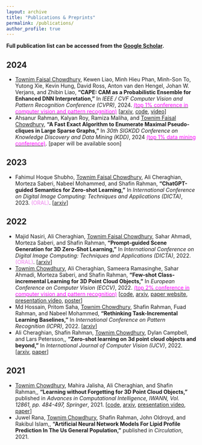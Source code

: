 ```yaml
---
layout: archive
title: "Publications & Preprints"
permalink: /publications/
author_profile: true
---
```


<!-- {% if author.googlescholar %}
  You can also find my articles on <u><a href="{{author.googlescholar}}">my Google Scholar profile</a>.</u>
{% endif %}

{% include base_path %}

{% for post in site.publications reversed %}
  {% include archive-single.html %}
{% endfor %} -->

**Full publication list can be accessed from the [Google Scholar](https://scholar.google.com/citations?user=Jwefna0AAAAJ&hl=en&authuser=1).**

## 2024
* <ins>Townim Faisal Chowdhury</ins>, Kewen Liao, Minh Hieu Phan, Minh-Son To, Yutong Xie, Kevin Hung, David Ross, Anton van den Hengel, Johan W. Verjans, and Zhibin Liao, **“CAPE: CAM as a Probabilistic Ensemble for Enhanced DNN Interpretation,”** In _IEEE / CVF Computer Vision and Pattern Recognition Conference (CVPR)_, 2024. [<span style="color:magenta">(top 1% conference in computer vision and pattern recognition)</span>](https://scholar.google.com.au/citations?view_op=top_venues&hl=en&vq=eng_computervisionpatternrecognition) [[arxiv](https://arxiv.org/abs/2404.02388), [code](https://github.com/AIML-MED/CAPE), [video](https://youtu.be/795LpFwni7c)] 
* Ahsanur Rahman, Kalyan Roy, Ramiza Maliha, and <ins>Townim Faisal Chowdhury</ins>, **“A Fast Exact Algorithm to Enumerate Maximal Pseudo-cliques in
Large Sparse Graphs,”** In _30th SIGKDD Conference on Knowledge Discovery and Data Mining (KDD)_, 2024 [<span style="color:magenta">(top 1% data mining conference)</span>](https://scholar.google.com.au/citations?view_op=top_venues&hl=en&vq=eng_datamininganalysis). [paper will be available soon] 

## 2023
* Fahimul Hoque Shubho, <ins>Townim Faisal Chowdhury</ins>, Ali Cheraghian, Morteza Saberi, Nabeel Mohammed, and Shafin Rahman, **“ChatGPT-guided Semantics for Zero-shot Learning,”** In _International Conference on Digital Image Computing: Techniques and Applications (DICTA)_, 2023. <span style="color:violet">(ORAL)</span>. [[arxiv](https://arxiv.org/pdf/2310.11657.pdf)] 

## 2022

* Majid Nasiri, Ali Cheraghian, <ins>Townim Faisal Chowdhury</ins>, Sahar Ahmadi, Morteza Saberi, and Shafin Rahman, **“Prompt-guided Scene Generation for 3D Zero-Shot Learning,”** In _International Conference on Digital Image Computing: Techniques and Applications (DICTA)_, 2022. <span style="color:violet">(ORAL)</span>. [[arxiv](https://arxiv.org/abs/2209.14690)] 
* <ins>Townim Chowdhury</ins>, Ali Cheraghian, Sameera Ramasinghe, Sahar Ahmadi, Morteza Saberi, and Shafin Rahman, **“Few-shot Class-incremental Learning for 3D Point Cloud Objects,”** In _European Conference on Computer Vision (ECCV)_, 2022. [<span style="color:magenta">(top 2% conference in computer vision and pattern recognition)</span>](https://scholar.google.com.au/citations?view_op=top_venues&hl=en&vq=eng_computervisionpatternrecognition) [[code](https://github.com/townim-faisal/FSCIL-3D), [arxiv](https://arxiv.org/abs/2205.15225), [paper website](https://www.ecva.net/papers/eccv_2022/papers_ECCV/html/3641_ECCV_2022_paper.php), [presentation video](https://drive.google.com/file/d/1MSxjX00gbtmlGycZ5MN3-I2e2DpsmmyH/view?usp=share_link), [poster](https://drive.google.com/file/d/1UpElr4wJRWPWaTrGmIHI3EDlzG7AvFMy/view?usp=share_link)]
* Md Hossain, Pritom Saha, <ins>Townim Chowdhury</ins>, Shafin Rahman, Fuad Rahman, and Nabeel Mohammed, **“Rethinking Task-Incremental Learning Baselines,”** In _International Conference on Pattern Recognition (ICPR)_, 2022. [[arxiv](https://arxiv.org/abs/2205.11367)]
* Ali Cheraghian, Shafin Rahman, <ins>Townim Chowdhury</ins>, Dylan Campbell, and Lars Petersson,, **“Zero-shot learning on 3d point cloud objects and beyond,”** In _International Journal of Computer Vision (IJCV)_, 2022. [[arxiv](https://arxiv.org/abs/2104.04980), [paper](https://link.springer.com/article/10.1007/s11263-022-01650-4)] 

## 2021
* <ins>Townim Chowdhury</ins>, Mahira Jalisha, Ali Cheraghian, and Shafin Rahman,, **“Learning without Forgetting for 3D Point Cloud Objects,”** published in _Advances in Computational Intelligence, IWANN, Vol. 12861, pp. 484-497, Springer_, 2021. [[code](https://github.com/townim-faisal/lwf-3D), [arxiv](https://arxiv.org/abs/2106.14275), [presentation video](http://iwann.ugr.es/virtuals2021/IWANN2021_073.mp4), [paper](https://link.springer.com/chapter/10.1007%2F978-3-030-85030-2_40)]
* Juwel Rana, <ins>Townim Chowdhury</ins>, Shafin Rahman, John Oldroyd, and Rakibul Islam,, **“Artificial Neural Network Models For Lipid Profile Prediction In The Us General Population,”** published in _Circulation_, 2021.
<!-- * Kalyan Roy, <ins>Townim Chowdhury</ins>, Ramiza Maliha, and Ahsanur Rahman, **“Quasi-Clique Enumerator (QCE): A Fast Algorithm to Enumerate Maximal Quasi-cliques in a Graph,”** (under review). -->
